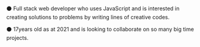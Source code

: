 ⚫ Full stack web developer who uses JavaScript and is interested in creating solutions to problems by writing lines of creative codes.

⚫ 17years old as at 2021 and is looking to collaborate on so many big time projects.
